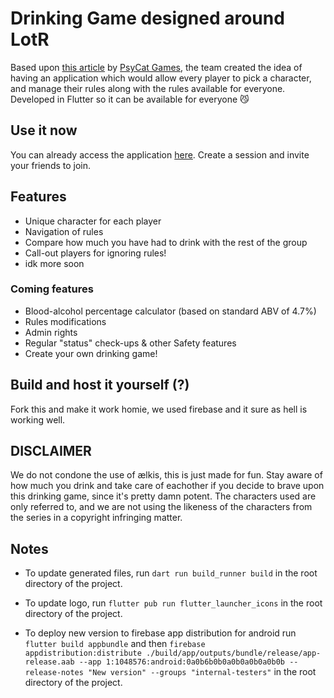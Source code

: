 # Drinking Game designed around LotR

Based upon [this article](https://psycatgames.com/magazine/party-games/the-lord-of-the-rings/) by [PsyCat Games](https://psycatgames.com/), the team created the idea of having an application which would allow every player to pick a character, and manage their rules along with the rules available for everyone. Developed in Flutter so it can be available for everyone 😼

## Use it now

You can already access the application [here](https://lotr-drinking-game.web.app/). Create a session and invite your friends to join.

## Features

*   Unique character for each player
*   Navigation of rules
*   Compare how much you have had to drink with the rest of the group
*   Call-out players for ignoring rules!
*   idk more soon

### Coming features

*   Blood-alcohol percentage calculator (based on standard ABV of 4.7%)
*   Rules modifications
*   Admin rights
*   Regular "status" check-ups & other Safety features
*   Create your own drinking game!

## Build and host it yourself (?)

Fork this and make it work homie, we used firebase and it sure as hell is working well.

## DISCLAIMER

We do not condone the use of ælkis, this is just made for fun. Stay aware of how much you drink and take care of eachother if you decide to brave upon this drinking game, since it's pretty damn potent. The characters used are only referred to, and we are not using the likeness of the characters from the series in a copyright infringing matter.

## Notes

*   To update generated files, run `dart run build_runner build` in the root directory of the project.

*   To update logo, run `flutter pub run flutter_launcher_icons` in the root directory of the project.

*   To deploy new version to firebase app distribution for android run `flutter build appbundle` and then `firebase appdistribution:distribute ./build/app/outputs/bundle/release/app-release.aab --app 1:1048576:android:0a0b6b0b0a0b0a0b0a0b0b --release-notes "New version" --groups "internal-testers"` in the root directory of the project.
